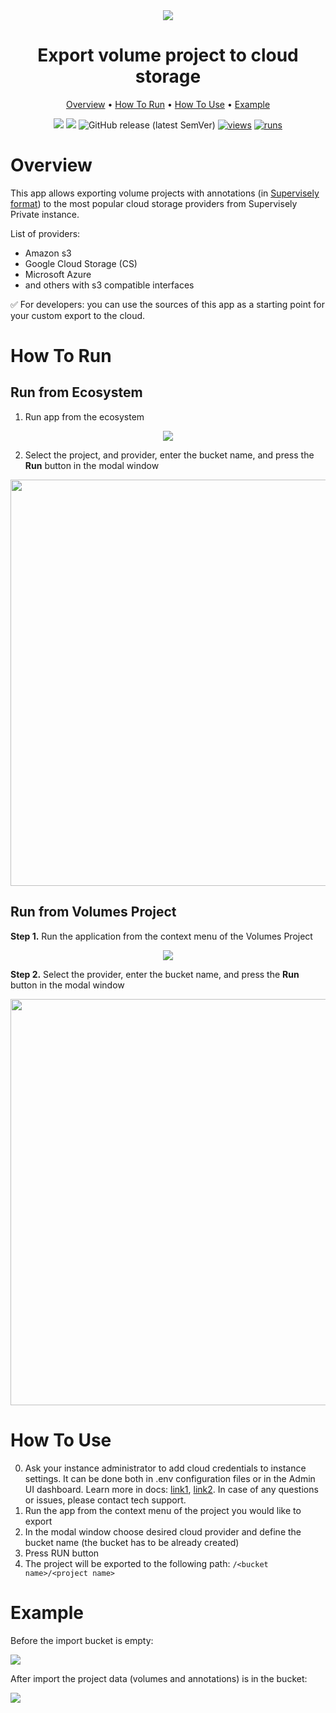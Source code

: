 <div align="center" markdown>
<img src="https://user-images.githubusercontent.com/48913536/214856590-087865b1-c535-4f12-a593-06e886becdc4.png"/>

# Export volume project to cloud storage

<p align="center">
  <a href="#Overview">Overview</a> •
  <a href="#How-To-Run">How To Run</a> •
  <a href="#How-To-Use">How To Use</a> •
  <a href="#Example">Example</a>
</p>


[![](https://img.shields.io/badge/supervisely-ecosystem-brightgreen)](https://ecosystem.supervisely.com/apps/supervisely-ecosystem/export-volume-project-to-cloud-storage)
[![](https://img.shields.io/badge/slack-chat-green.svg?logo=slack)](https://supervisely.com/slack)
![GitHub release (latest SemVer)](https://img.shields.io/github/v/release/supervisely-ecosystem/export-volume-project-to-cloud-storage)
[![views](https://app.supervisely.com/img/badges/views/supervisely-ecosystem/export-volume-project-to-cloud-storage.png)](https://supervisely.com)
[![runs](https://app.supervisely.com/img/badges/runs/supervisely-ecosystem/export-volume-project-to-cloud-storage.png)](https://supervisely.com)

</div>

# Overview

This app allows exporting volume projects with annotations (in [Supervisely format](https://developer.supervisely.com/api-references/supervisely-annotation-json-format)) to the most popular cloud storage providers from Supervisely Private instance.

List of providers:
- Amazon s3
- Google Cloud Storage (CS)
- Microsoft Azure
- and others with s3 compatible interfaces

✅ For developers: you can use the sources of this app as a starting point for your custom export to the cloud. 

# How To Run

## Run from Ecosystem

1. Run app from the ecosystem

<div align="center" markdown>
  <img src="https://user-images.githubusercontent.com/48913536/214864650-4baae642-ef8f-4e38-9212-510c2613fd7e.png"/>
</div>

2. Select the project, and provider, enter the bucket name, and press the **Run** button in the modal window

<div align="center" markdown>
<img src="https://user-images.githubusercontent.com/48913536/214860601-28cb2962-6801-4331-8c62-16eee2f85f02.png" width="650"/>
</div>

## Run from Volumes Project

**Step 1.** Run the application from the context menu of the Volumes Project

<div align="center" markdown>
<img src="https://user-images.githubusercontent.com/48913536/214860503-084fafe2-cf23-48af-8cce-79735c887bce.png">  
</div>

**Step 2.** Select the provider, enter the bucket name, and press the **Run** button in the modal window

<div align="center" markdown>
<img src="https://user-images.githubusercontent.com/48913536/214860535-72f7f867-295d-4c59-ac1d-9e6453a2ec17.png" width="650">
</div>

# How To Use

0. Ask your instance administrator to add cloud credentials to instance settings. It can be done both in .env 
   configuration files or in the Admin UI dashboard. Learn more in docs: [link1](https://docs.supervisely.com/enterprise-edition/installation/post-installation#configure-your-instance), 
   [link2](https://docs.supervisely.com/enterprise-edition/advanced-tuning/s3#links-plugin-cloud-providers-support). 
   In case of any questions or issues, please contact tech support.
2. Run the app from the context menu of the project you would like to export
3. In the modal window choose desired cloud provider and define the bucket name (the bucket has to be already created)
4. Press RUN button
5. The project will be exported to the following path: `/<bucket name>/<project name>`

# Example

Before the import bucket is empty:

<img src="https://user-images.githubusercontent.com/48913536/214879028-dcc66020-a972-4a56-b40d-01117b325d64.png"/>

After import the project data (volumes and annotations) is in the bucket:

<img src="https://user-images.githubusercontent.com/48913536/214883246-f0dececb-64ea-4aec-a048-394445960293.png"/>
